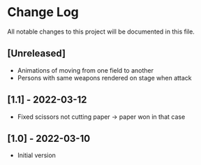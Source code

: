 # Change Log
All notable changes to this project will be documented in this file.

## [Unreleased]
- Animations of moving from one field to another
- Persons with same weapons rendered on stage when attack

## [1.1] - 2022-03-12
- Fixed scissors not cutting paper -> paper won in that case

## [1.0] - 2022-03-10
- Initial version
